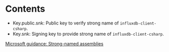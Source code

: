 # Contents

- Key.public.snk: Public key to verify strong name of `influxdb-client-csharp`.
- Key.snk: Signing key to provide strong name of `influxdb-client-csharp`.


[Microsoft guidance: Strong-named assemblies](https://msdn.microsoft.com/en-us/library/wd40t7ad(v=vs.110).aspx)
